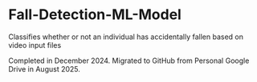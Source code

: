 # Fall-Detection-ML-Model
Classifies whether or not an individual has accidentally fallen based on video input files

Completed in December 2024. Migrated to GitHub from Personal Google Drive in August 2025.
